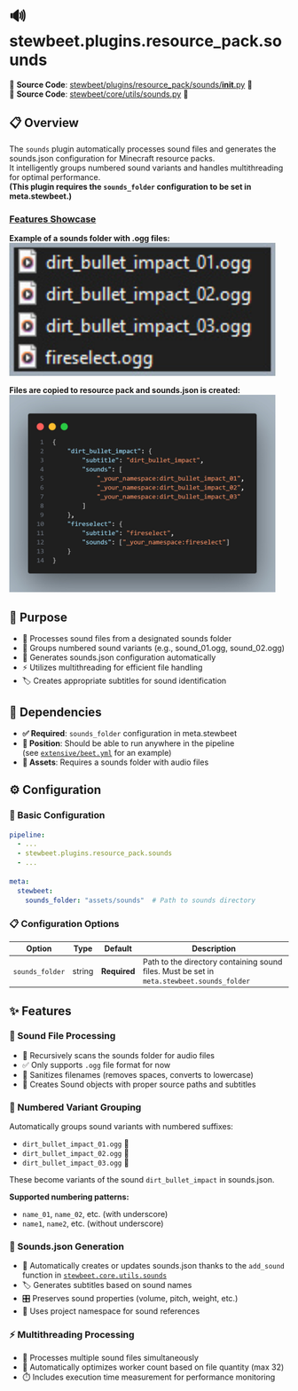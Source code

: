 
# 🔊 stewbeet.plugins.resource_pack.sounds

📄 **Source Code**: [stewbeet/plugins/resource_pack/sounds/__init__.py](../../python_package/stewbeet/plugins/resource_pack/sounds/__init__.py) 🔗<br>
📄 **Source Code**: [stewbeet/core/utils/sounds.py](../../python_package/stewbeet/core/utils/sounds.py) 🔗<br>

## 📋 Overview
The `sounds` plugin automatically processes sound files and generates the sounds.json configuration for Minecraft resource packs.<br>
It intelligently groups numbered sound variants and handles multithreading for optimal performance.<br>
**(This plugin requires the `sounds_folder` configuration to be set in meta.stewbeet.)**

### <u>Features Showcase</u>

**Example of a sounds folder with .ogg files:**<br>
<img src="img/resource_pack.sounds.folder_example.jpg" style="width: min(480px, 100%)">

**Files are copied to resource pack and sounds.json is created:**<br>
<img src="img/resource_pack.sounds.result.jpg" style="width: min(480px, 100%)">

## 🎯 Purpose
- 🎵 Processes sound files from a designated sounds folder
- 🔢 Groups numbered sound variants (e.g., sound_01.ogg, sound_02.ogg)
- 📄 Generates sounds.json configuration automatically
- ⚡ Utilizes multithreading for efficient file handling
- 🏷️ Creates appropriate subtitles for sound identification

## 🔗 Dependencies
- **✅ Required**: `sounds_folder` configuration in meta.stewbeet
- **📍 Position**: Should be able to run anywhere in the pipeline<br>
(see [`extensive/beet.yml`](../../templates/extensive/beet.yml) for an example)
- **📂 Assets**: Requires a sounds folder with audio files

## ⚙️ Configuration

### 🎯 Basic Configuration
```yaml
pipeline:
  - ...
  - stewbeet.plugins.resource_pack.sounds
  - ...

meta:
  stewbeet:
    sounds_folder: "assets/sounds"  # Path to sounds directory
```

### 📋 Configuration Options

| Option | Type | Default | Description |
|--------|------|---------|-------------|
| `sounds_folder` | string | **Required** | Path to the directory containing sound files. Must be set in `meta.stewbeet.sounds_folder` |

## ✨ Features

### 🎵 Sound File Processing
- 📁 Recursively scans the sounds folder for audio files
- ✅ Only supports `.ogg` file format for now
- 🧹 Sanitizes filenames (removes spaces, converts to lowercase)
- 📝 Creates Sound objects with proper source paths and subtitles

### 🔢 Numbered Variant Grouping
Automatically groups sound variants with numbered suffixes:
- `dirt_bullet_impact_01.ogg` 🎯
- `dirt_bullet_impact_02.ogg` 🎯  
- `dirt_bullet_impact_03.ogg` 🎯

These become variants of the sound `dirt_bullet_impact` in sounds.json.

**Supported numbering patterns:**
- `name_01`, `name_02`, etc. (with underscore)
- `name1`, `name2`, etc. (without underscore)

### 📄 Sounds.json Generation
- 🔧 Automatically creates or updates sounds.json thanks to the `add_sound` function in [`stewbeet.core.utils.sounds`](../../python_package/stewbeet/core/utils/sounds.py)
- 🏷️ Generates subtitles based on sound names
- 🎛️ Preserves sound properties (volume, pitch, weight, etc.)
- 📍 Uses project namespace for sound references

### ⚡ Multithreading Processing
- 🚀 Processes multiple sound files simultaneously
- 🔧 Automatically optimizes worker count based on file quantity (max 32)
- ⏱️ Includes execution time measurement for performance monitoring

